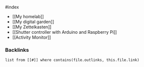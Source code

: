 #index

- [[My homelab]]
- [[My digital garden]]
- [[My Zettelkasten]]
- [[Shutter controller with Arduino and Raspberry Pi]]
- [[Activity Monitor]]


### Backlinks
```dataview 
list from [[#]] where contains(file.outlinks, this.file.link)
```

